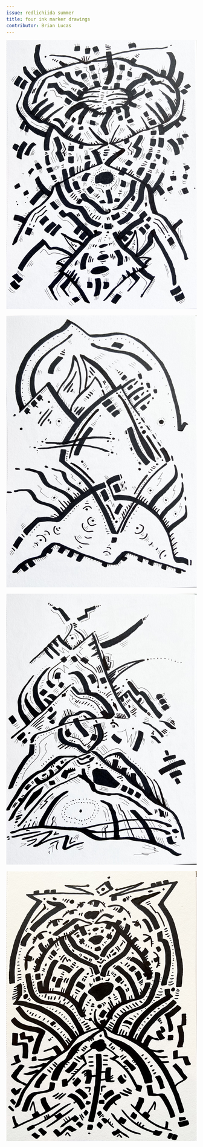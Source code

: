 ```yaml
---
issue: redlichiida summer
title: four ink marker drawings
contributor: Brian Lucas
---
```


![Drawing One](/assets/images/lucas001.jpg)

![Drawing One](/assets/images/lucas002.jpg)

![Drawing One](/assets/images/lucas003.jpg)

![Drawing One](/assets/images/lucas004.jpg)

